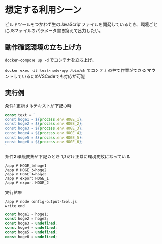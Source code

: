 # 想定する利用シーン
ビルドツールをつかわず生のJavaScriptファイルを開発しているとき、環境ごとにJSファイルのパラメータ書き換えて出力したい。

## 動作確認環境の立ち上げ方
`docker-compose up -d`
でコンテナを立ち上げ、

`docker exec -it test-node-app /bin/sh`
でコンテナの中で作業ができる
マウントしているためVSCodeでも対応が可能

## 実行例 

条件1 更新するテキストが下記の時
```js
const text = `
const hoge1 = ${process.env.HOGE_1};
const hoge2 = ${process.env.HOGE_2};
const hoge3 = ${process.env.HOGE_3};
const hoge4 = ${process.env.HOGE_4};
const hoge5 = ${process.env.HOGE_5};
const hoge6 = ${process.env.HOGE_6};
`
```

条件2 環境変数が下記のとき
1,2だけ正常に環境変数になっている

```
/app # HOGE_1=hoge1
/app # HOGE_2=hoge2
/app # HOGE_3=hoge3
/app # export HOGE_1
/app # export HOGE_2

```
実行結果
```
/app # node config-output-tool.js 
write end
```
```js
const hoge1 = hoge1;
const hoge2 = hoge2;
const hoge3 = undefined;
const hoge4 = undefined;
const hoge5 = undefined;
const hoge6 = undefined;
```
